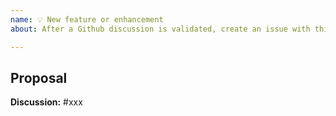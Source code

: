 ```yaml
---
name: 💡 New feature or enhancement
about: After a Github discussion is validated, create an issue with this template.

---
```


## Proposal

**Discussion:** #xxx

<!-- Summarize your proposal and explain the solution chosen in the Github discussion. -->

